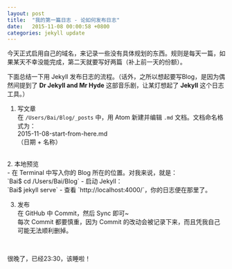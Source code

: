 ```yaml
---
layout: post
title:  "我的第一篇日志 - 论如何发布日志"
date:   2015-11-08 00:00:58 +0800
categories: jekyll update
---
```

今天正式启用自己的域名，来记录一些没有具体规划的东西。规则是每天一篇，如果某天不幸没能完成，第二天就要写好两篇（补上前一天的份额）。

下面总结一下用 Jekyll 发布日志的流程。（话外，之所以想起要写Blog，是因为偶然间提到了 **Dr Jekyll and Mr Hyde** 这部音乐剧，让某灯想起了 **Jekyll** 这个日志工具。）

1. 写文章 <br>
  在 `/Users/Bai/Blog/_posts` 中，用 Atom 新建并编辑 `.md` 文档。文档命名格式为：<br> 2015-11-08-start-from-here.md <br>
  （日期 + 名称）
<br>
2. 本地预览 <br>
  - 在 Terminal 中写入你的 Blog 所在的位置。对我来说，就是：<br>
  `Bai$ cd /Users/Bai/Blog`
  - 启动 Jekyll：<br>
  `Bai$ jekyll serve`
  - 查看 `http://localhost:4000/`，你的日志便在那里了。
<br>

3. 发布 <br>
  在 GitHub 中 Commit，然后 Sync 即可~ <br>
  每次 Commit 都要慎重，因为 Commit 的改动会被记录下来，而且凭我自己可能无法顺利删掉。
<br>

很晚了，已经23:30，该睡啦！
